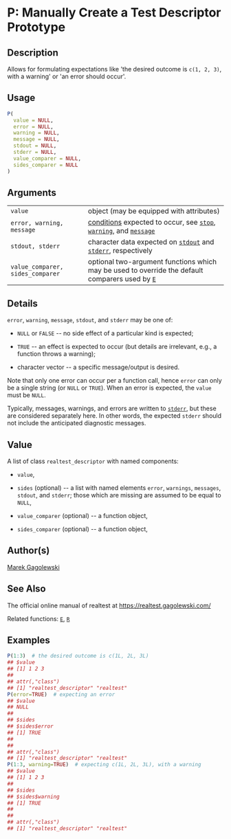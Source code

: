 # P: Manually Create a Test Descriptor Prototype

## Description

Allows for formulating expectations like \'the desired outcome is `c(1, 2, 3)`, with a warning\' or \'an error should occur\'.

## Usage

```r
P(
  value = NULL,
  error = NULL,
  warning = NULL,
  message = NULL,
  stdout = NULL,
  stderr = NULL,
  value_comparer = NULL,
  sides_comparer = NULL
)
```

## Arguments

|                                  |                                                                                                                                                                                                                                                                                                                                                                            |
|----------------------------------|----------------------------------------------------------------------------------------------------------------------------------------------------------------------------------------------------------------------------------------------------------------------------------------------------------------------------------------------------------------------------|
| `value`                          | object (may be equipped with attributes)                                                                                                                                                                                                                                                                                                                                   |
| `error, warning, message`        | [conditions](https://stat.ethz.ch/R-manual/R-patched/library/base/html/conditions.html) expected to occur, see [`stop`](https://stat.ethz.ch/R-manual/R-patched/library/base/html/stop.html), [`warning`](https://stat.ethz.ch/R-manual/R-patched/library/base/html/warning.html), and [`message`](https://stat.ethz.ch/R-manual/R-patched/library/base/html/message.html) |
| `stdout, stderr`                 | character data expected on [`stdout`](https://stat.ethz.ch/R-manual/R-patched/library/base/html/stdout.html) and [`stderr`](https://stat.ethz.ch/R-manual/R-patched/library/base/html/stderr.html), respectively                                                                                                                                                           |
| `value_comparer, sides_comparer` | optional two-argument functions which may be used to override the default comparers used by [`E`](https://realtest.gagolewski.com/rapi/E.html)                                                                                                                                                                                                                             |

## Details

`error`, `warning`, `message`, `stdout`, and `stderr` may be one of:

-   `NULL` or `FALSE` -- no side effect of a particular kind is expected;

-   `TRUE` -- an effect is expected to occur (but details are irrelevant, e.g., a function throws a warning);

-   character vector -- a specific message/output is desired.

Note that only one error can occur per a function call, hence `error` can only be a single string (or `NULL` or `TRUE`). When an error is expected, the `value` must be `NULL`.

Typically, messages, warnings, and errors are written to [`stderr`](https://stat.ethz.ch/R-manual/R-patched/library/base/html/stderr.html), but these are considered separately here. In other words, the expected `stderr` should not include the anticipated diagnostic messages.

## Value

A list of class `realtest_descriptor` with named components:

-   `value`,

-   `sides` (optional) -- a list with named elements `error`, `warnings`, `messages`, `stdout`, and `stderr`; those which are missing are assumed to be equal to `NULL`,

-   `value_comparer` (optional) -- a function object,

-   `sides_comparer` (optional) -- a function object,

## Author(s)

[Marek Gagolewski](https://www.gagolewski.com/)

## See Also

The official online manual of <span class="pkg">realtest</span> at <https://realtest.gagolewski.com/>

Related functions: [`E`](https://realtest.gagolewski.com/rapi/E.html), [`R`](https://realtest.gagolewski.com/rapi/R.html)

## Examples




```r
P(1:3)  # the desired outcome is c(1L, 2L, 3L)
## $value
## [1] 1 2 3
## 
## attr(,"class")
## [1] "realtest_descriptor" "realtest"
P(error=TRUE)  # expecting an error
## $value
## NULL
## 
## $sides
## $sides$error
## [1] TRUE
## 
## 
## attr(,"class")
## [1] "realtest_descriptor" "realtest"
P(1:3, warning=TRUE)  # expecting c(1L, 2L, 3L), with a warning
## $value
## [1] 1 2 3
## 
## $sides
## $sides$warning
## [1] TRUE
## 
## 
## attr(,"class")
## [1] "realtest_descriptor" "realtest"
```
